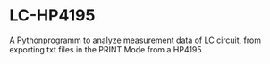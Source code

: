 # LC-HP4195
A Pythonprogramm to analyze measurement data of LC circuit, from exporting txt files in the PRINT Mode from a HP4195
